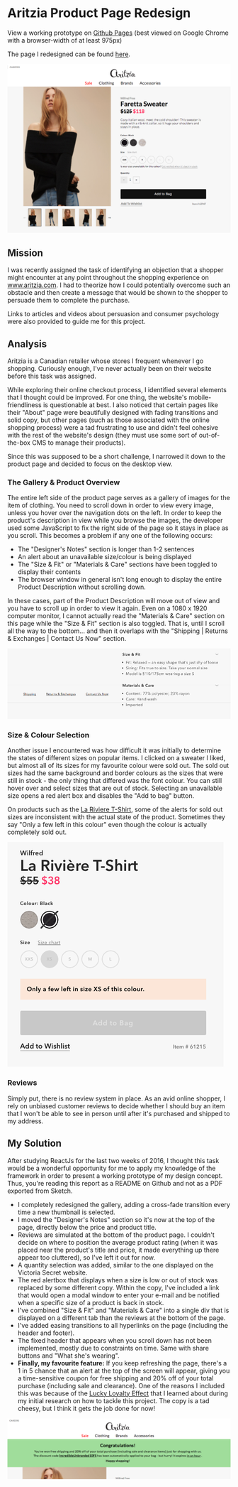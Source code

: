 # Aritzia Product Page Redesign

View a working prototype on [Github Pages](https://aleciavogel.github.io/aritzia-redesign/) (best viewed on Google Chrome with a browser-width of at least 975px)

The page I redesigned can be found [here](http://www.aritzia.com/en/product/faretta-sweater/62947.html?dwvar_62947_color=1274). 

![My version of the site](https://github.com/aleciavogel/aritzia-redesign/blob/master/app/public/images/myfaretta.png?raw=true)

## Mission

I was recently assigned the task of identifying an objection that a shopper might encounter at any point throughout the shopping experience on www.aritzia.com. I had to theorize how I could potentially overcome such an obstacle and then create a message that would be shown to the shopper to persuade them to complete the purchase.

Links to articles and videos about persuasion and consumer psychology were also provided to guide me for this project.

## Analysis
Aritzia is a Canadian retailer whose stores I frequent whenever I go shopping. Curiously enough, I've never actually been on their website before this task was assigned. 

While exploring their online checkout process, I identified several elements that I thought could be improved. For one thing, the website's mobile-friendliness is questionable at best. I also noticed that certain pages like their "About" page were beautifully designed with fading transitions and solid copy, but other pages (such as those associated with the online shopping process) were a tad frustrating to use and didn't feel cohesive with the rest of the website's design (they must use some sort of out-of-the-box CMS to manage their products).

Since this was supposed to be a short challenge, I narrowed it down to the product page and decided to focus on the desktop view.

### The Gallery & Product Overview

The entire left side of the product page serves as a gallery of images for the item of clothing. You need to scroll down in order to view every image, unless you hover over the navigation dots on the left. In order to keep the product's description in view while you browse the images, the developer used some JavaScript to fix the right side of the page so it stays in place as you scroll. This becomes a problem if any one of the following occurs:

* The "Designer's Notes" section is longer than 1-2 sentences
* An alert about an unavailable size/colour is being displayed
* The "Size & Fit" or "Materials & Care" sections have been toggled to display their contents
* The browser window in general isn't long enough to display the entire Product Description without scrolling down. 

In these cases, part of the Product Description will move out of view and you have to scroll up in order to view it again. Even on a 1080 x 1920 computer monitor, I cannot actually read the "Materials & Care" section on this page while the "Size & Fit" section is also toggled. That is, until I scroll all the way to the bottom... and then it overlaps with the "Shipping | Returns & Exchanges | Contact Us Now" section.

![Overlapping divs](https://github.com/aleciavogel/aritzia-redesign/blob/master/app/public/images/riviere02.png?raw=true)


### Size & Colour Selection

Another issue I encountered was how difficult it was initially to determine the states of different sizes on popular items. I clicked on a sweater I liked, but almost all of its sizes for my favourite colour were sold out. The sold out sizes had the same background and border colours as the sizes that were still in stock - the only thing that differed was the font colour. You can still hover over and select sizes that are out of stock. Selecting an unavailable size opens a red alert box and disables the "Add to bag" button.

On products such as the [La Riviere T-Shirt](http://www.aritzia.com/en/product/la-rivi%C3%A8re-t-shirt/61215.html?dwvar_61215_color=160), some of the alerts for sold out sizes are inconsistent with the actual state of the product. Sometimes they say "Only a few left in this colour" even though the colour is actually completely sold out.

![Inconsistant state](https://github.com/aleciavogel/aritzia-redesign/blob/master/app/public/images/riviere01.png?raw=true)




### Reviews 

Simply put, there is no review system in place. As an avid online shopper, I rely on unbiased customer reviews to decide whether I should buy an item that I won't be able to see in person until after it's purchased and shipped to my address.


## My Solution

After studying ReactJs for the last two weeks of 2016, I thought this task would be a wonderful opportunity for me to apply my knowledge of the framework in order to present a working prototype of my design concept. Thus, you're reading this report as a README on Github and not as a PDF exported from Sketch.

* I completely redesigned the gallery, adding a cross-fade transition every time a new thumbnail is selected.
* I moved the "Designer's Notes" section so it's now at the top of the page, directly below the price and product title.
* Reviews are simulated at the bottom of the product page. I couldn't decide on where to position the average product rating (when it was placed near the product's title and price, it made everything up there appear too cluttered), so I've left it out for now.
* A quantity selection was added, similar to the one displayed on the Victoria Secret website.
* The red alertbox that displays when a size is low or out of stock was replaced by some different copy. Within the copy, I've included a link that would open a modal window to enter your e-mail and be notified when a specific size of a product is back in stock.
* I've combined "Size & Fit" and "Materials & Care" into a single div that is displayed on a different tab than the reviews at the bottom of the page.
* I've added easing transitions to all hyperlinks on the page (including the header and footer).
* The fixed header that appears when you scroll down has not been implemented, mostly due to constraints on time. Same with share buttons and "What she's wearing".
* **Finally, my favourite feature:** If you keep refreshing the page, there's a 1 in 5 chance that an alert at the top of the screen will appear, giving you a time-sensitive coupon for free shipping and 20% off of your total purchase (including sale and clearance). One of the reasons I included this was because of the [Lucky Loyalty Effect](http://coglode.com/gems/lucky-loyalty-effect) that I learned about during my initial research on how to tackle this project. The copy is a tad cheesy, but I think it gets the job done for now!

![Random Coupon Code](https://github.com/aleciavogel/aritzia-redesign/blob/master/app/public/images/couponcode.png?raw=true)
